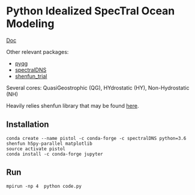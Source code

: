 # Python Idealized SpecTral Ocean Modeling

[Doc](https://pistol-doc.readthedocs.io/en/latest/)

Other relevant packages: 
- [pyqg](https://github.com/crocha700/pyqg/blob/master/pyqg/qg_model.py)
- [spectralDNS](https://github.com/spectralDNS/spectralDNS)
- [shenfun_trial](https://github.com/apatlpo/shenfun_trial)

Several cores: QuasiGeostrophic (QG), HYdrostatic (HY), Non-Hydrostatic (NH)

Heavily relies shenfun library that may be found [here](https://github.com/spectralDNS/shenfun).

## Installation

```
conda create --name pistol -c conda-forge -c spectralDNS python=3.6 shenfun h5py-parallel matplotlib
source activate pistol
conda install -c conda-forge jupyter 
```

## Run

```
mpirun -np 4  python code.py
```

